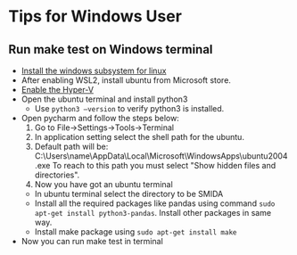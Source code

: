 # Tips for Windows User

## Run make test on Windows terminal

- [Install the windows subsystem for linux](https://docs.microsoft.com/en-us/windows/wsl/install-win10) 
- After enabling WSL2, install ubuntu from Microsoft store.
- [Enable the Hyper-V](https://docs.microsoft.com/en-us/virtualization/hyper-v-on-windows/quick-start/enable-hyper-v)
- Open the ubuntu terminal and install python3
  - Use `python3 –version` to verify python3 is installed.
- Open pycharm and follow the steps below:
  1.	Go to File->Settings->Tools->Terminal
  2.	In application setting select the shell path for the ubuntu.
  3.	Default path will be: C:\Users\name\AppData\Local\Microsoft\WindowsApps\ubuntu2004.exe
  To reach to this path you must select "Show hidden files and directories".
  4.	Now you have got an ubuntu terminal
  - In ubuntu terminal select the directory to be SMIDA 
  - Install all the required packages like pandas using command `sudo apt-get install python3-pandas`. Install other packages in same way.
  - Install make package using `sudo apt-get install make`
- Now you can run make test in terminal